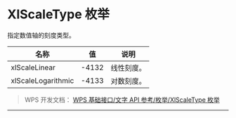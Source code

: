 # XlScaleType 枚举

指定数值轴的刻度类型。

| 名称               | 值    | 说明       |
|--------------------|-------|------------|
| xlScaleLinear      | -4132 | 线性刻度。 |
| xlScaleLogarithmic | -4133 | 对数刻度。 |

> WPS 开发文档： [WPS 基础接口/文字 API 参考/枚举/XlScaleType 枚举](https://qn.cache.wpscdn.cn/encs/doc/office_v19/topics/WPS%20%E5%9F%BA%E7%A1%80%E6%8E%A5%E5%8F%A3/%E6%96%87%E5%AD%97%20API%20%E5%8F%82%E8%80%83/%E6%9E%9A%E4%B8%BE/XlScaleType%20%E6%9E%9A%E4%B8%BE.html)

------------------------------------------------------------------------
